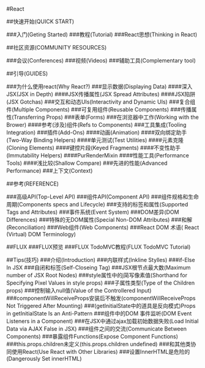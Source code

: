 #React

##快速开始(QUICK START)

###入门(Geting Started)
###教程(Tutorial)
###React思想(Thinking in React)

##社区资源(COMMUNITY RESOURCES)

###会议(Conferences)
###视频(Videos)
###辅助工具(Complementary tool)

##引导(GUIDES)

###为什么使用react(Why React?)
###显示数据(Displaying Data)
####深入JSX(JSX in Depth)
####JSX传播属性(JSX Spread Attributes)
####JSX陷阱(JSX Gotchas)
###交互和动态UIs(Interactivity and Dynamic UIs)
###复合组件(Multiple Components)
###可复用组件(Reusable Components)
###传播属性(Transferring Props)
###表单(Forms)
###在浏览器中工作(Working with the Brower)
####参考(涉及)组件(Refs to Components)
###工具集成(Tooling Integration)
###插件(Add-Ons)
####动画(Animation)
####双向绑定助手(Two-Way Binding Helpers)
####单元测试(Test Utilities)
####元素克隆(Cloning Elements)
####键控片段(Keyed Fragments)
####不变性助手(Immutability Helpers)
####PurRenderMixin
####性能工具(Performance Tools)
####浅比较(Shallow Compare)
###先进的性能(Advanced Performance)
###上下文(Context)


##参考(REFERENCE)

###高级API(Top-Level API)
###组件API(Component API)
###组件规格和生命周期(Components specs and Lifecycle)
###支持的标签和属性(Supported Tags and Attributes)
###事件系统(Event System)
###DOM差异(DOM Differences)
###特殊的无DOM属性(Special Non-DOM Attributes)
###和解(Reconciliation)
###Web组件(Web Components)
###React DOM 术语( React (Virtual) DOM Terminology)

##FLUX
###FLUX预览
###FLUX TodoMVC教程(FLUX TodoMVC Tutorial)

##Tips(技巧)
###介绍(Introduction)
###内联样式(Inkline Stylles)
###if-Else In JSX
###自闭和标签(Self-Closeing Tag)
###JSX根节点最大数(Maximum number of JSX Root Nodes)
###style属性中的j简写像素值(Shorthand for Specifying Pixel Values in style props)
###子属性类型(Type of the Children props)
###控制输入null值(Value of the Controllered Input)
###componentWillReceiveProps安装后不触发(componentWillReceiveProps Not Triggered After Mounting)
###(getInitialState中的道具是反向模式)Props in getInitialState Is an Anti-Pattern
###组件中的DOM 事件监听(DOM Event Listeners in a Component)
###在JSX中通过ajax加载初始数据失败(Load Initial Data via AJAX False in JSX)
###组件之间的交流(Communicate Between Components)
###暴露组件Functions(Expose Component Functions)
###this.props.children未定义(this.props.children undefined)
###和其他类协同使用React(Use React with Other Libraries)
###设置InnerHTML是危险的(Dangerously Set innerHTML)









